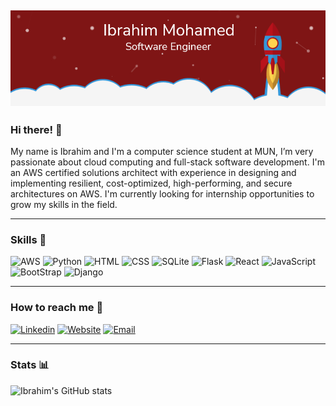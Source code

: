 [![Header](https://github.com/IbrahimCSAE/IbrahimCSAE/blob/main/banner.png "Header")](https://ibrahimcs.me)
---

### Hi there! 👋

My name is Ibrahim and I'm a computer science student at MUN, I’m very passionate about cloud computing and full-stack software development. I'm an AWS certified solutions architect with experience in designing and implementing resilient, cost-optimized, high-performing, and secure architectures on AWS. I'm currently looking for internship opportunities to grow my skills in the field.

---

### Skills 🤹
![AWS](https://img.shields.io/badge/Amazon_AWS-FF9900?style=for-the-badge&logo=amazonaws&logoColor=white)
![Python](https://img.shields.io/badge/Python-FFD43B?style=for-the-badge&logo=python&logoColor=blue)
![HTML](https://img.shields.io/badge/HTML5-E34F26?style=for-the-badge&logo=html5&logoColor=white)
![CSS](https://img.shields.io/badge/CSS3-1572B6?style=for-the-badge&logo=css3&logoColor=white)
![SQLite](https://img.shields.io/badge/SQLite-07405E?style=for-the-badge&logo=sqlite&logoColor=white)
![Flask](https://img.shields.io/badge/Flask-000000?style=for-the-badge&logo=flask&logoColor=white)
![React](https://img.shields.io/badge/React-20232A?style=for-the-badge&logo=react&logoColor=61DAFB)
![JavaScript](https://img.shields.io/badge/JavaScript-323330?style=for-the-badge&logo=javascript&logoColor=F7DF1E)
![BootStrap](https://img.shields.io/badge/Bootstrap-563D7C?style=for-the-badge&logo=bootstrap&logoColor=white)
![Django](https://img.shields.io/badge/Django-092E20?style=for-the-badge&logo=django&logoColor=green)

---
### How to reach me 📱

[![Linkedin](https://img.shields.io/badge/LinkedIn-0077B5?style=for-the-badge&logo=linkedin&logoColor=white)](https://www.linkedin.com/in/imimmohamed/)
[![Website](https://img.shields.io/badge/website-000000?style=for-the-badge&logo=About.me&logoColor=white)](https://ibrahimcs.me)
[![Email](https://img.shields.io/badge/Gmail-D14836?style=for-the-badge&logo=gmail&logoColor=white)](mailto:ibrahim.mdev@gmail.com)

---
### Stats 📊

![Ibrahim's GitHub stats](https://github-readme-stats.vercel.app/api?username=IbrahimCSAE&show_icons=true&theme=dark)










